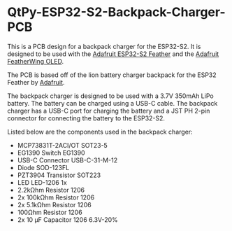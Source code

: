 # QtPy-ESP32-S2-Backpack-Charger-PCB

This is a PCB design for a backpack charger for the ESP32-S2. It is designed to be used with the [Adafruit ESP32-S2 Feather](https://www.adafruit.com/product/4870) and the [Adafruit FeatherWing OLED](https://www.adafruit.com/product/4650).

The PCB is based off of the lion battery charger backpack for the ESP32 Feather by [Adafruit](https://learn.adafruit.com/adafruit-feather-s2-esp32-s2/overview).

The backpack charger is designed to be used with a 3.7V 350mAh LiPo battery. The battery can be charged using a USB-C cable. The backpack charger has a USB-C port for charging the battery and a JST PH 2-pin connector for connecting the battery to the ESP32-S2.

Listed below are the components used in the backpack charger:
- MCP73831T-2ACI/OT	SOT23-5
- EG1390 Switch	EG1390
- USB-C Connector	USB-C-31-M-12
- Diode	SOD-123FL
- PZT3904 Transistor	SOT223
- LED	LED-1206 1x
- 2.2kΩhm Resistor	1206
- 2x 100kΩhm Resistor	1206
- 2x 5.1kΩhm Resistor	1206
- 100Ωhm Resistor	1206
- 2x 10 μF Capacitor	1206 6.3V-20%
